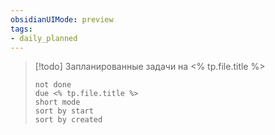 ```yaml
---
obsidianUIMode: preview
tags:
- daily_planned
---
```


> [!todo] Запланированные задачи на <% tp.file.title %>
> ```tasks
> not done
> due <% tp.file.title %>
> short mode
> sort by start
> sort by created
> ```
